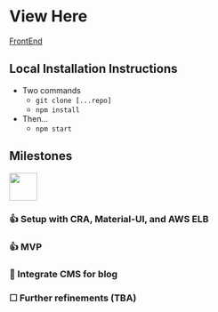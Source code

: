 # View Here
[FrontEnd](http://www.jobannon.com/)

## Local Installation Instructions
- Two commands
  - `git clone [...repo]`
  - `npm install`
- Then...
  - `npm start`


## Milestones
<img src='https://user-images.githubusercontent.com/16090626/106972715-9f9cf980-670e-11eb-9058-729ef22a7b81.png' width='50'>

### 👍 Setup with CRA, Material-UI, and AWS ELB

### 👍 MVP 

### 🚧 Integrate CMS for blog

### ☐ Further refinements (TBA)